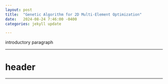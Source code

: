 ```yaml
---
layout: post
title:  "Genetic Algorithm for 2D Multi-Element Optimization"
date:   2024-08-24 7:46:00 -0400
categories: jekyll update

---
```

introductory paragraph

---
# header

---
